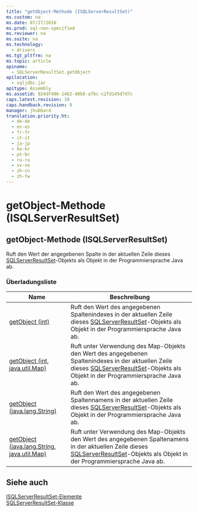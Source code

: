 ```yaml
---
title: "getObject-Methode (ISQLServerResultSet)"
ms.custom: na
ms.date: 07/27/2016
ms.prod: sql-non-specified
ms.reviewer: na
ms.suite: na
ms.technology: 
  - drivers
ms.tgt_pltfrm: na
ms.topic: article
apiname: 
  - SQLServerResultSet.getObject
apilocation: 
  - sqljdbc.jar
apitype: Assembly
ms.assetid: 924df406-14b2-40b8-a7bc-c2fd145d7d7c
caps.latest.revision: 10
caps.handback.revision: 9
manager: jhubbard
translation.priority.ht: 
  - de-de
  - es-es
  - fr-fr
  - it-it
  - ja-jp
  - ko-kr
  - pt-br
  - ru-ru
  - sv-se
  - zh-cn
  - zh-tw
---
```

# getObject-Methode (ISQLServerResultSet)
    
## getObject\-Methode \(ISQLServerResultSet\)  
 Ruft den Wert der angegebenen Spalte in der aktuellen Zeile dieses [SQLServerResultSet](../content/SQLServerResultSet-Class.md)\-Objekts als Objekt in der Programmiersprache Java ab.  
  
### Überladungsliste  
  
|Name|Beschreibung|  
|----------|------------------|  
|[getObject \(int\)](../content/getObject-Method--int---SQLServerResultSet-.md)|Ruft den Wert des angegebenen Spaltenindexes in der aktuellen Zeile dieses [SQLServerResultSet](../content/SQLServerResultSet-Class.md)\-Objekts als Objekt in der Programmiersprache Java ab.|  
|[getObject \(int, java.util.Map\)](../content/getObject-Method--int--java.util.Map---SQLServerResultSet-.md)|Ruft unter Verwendung des Map\-Objekts den Wert des angegebenen Spaltenindexes in der aktuellen Zeile dieses [SQLServerResultSet](../content/SQLServerResultSet-Class.md)\-Objekts als Objekt in der Programmiersprache Java ab.|  
|[getObject \(java.lang.String\)](../content/getObject-Method--java.lang.String---SQLServerResultSet-.md)|Ruft den Wert des angegebenen Spaltennamens in der aktuellen Zeile dieses [SQLServerResultSet](../content/SQLServerResultSet-Class.md)\-Objekts als Objekt in der Programmiersprache Java ab.|  
|[getObject \(java.lang.String, java.util.Map\)](../content/getObject-Method--java.lang.String--java.util.Map---SQLServerResultSet-.md)|Ruft unter Verwendung des Map\-Objekts den Wert des angegebenen Spaltenamens in der aktuellen Zeile dieses [SQLServerResultSet](../content/SQLServerResultSet-Class.md)\-Objekts als Objekt in der Programmiersprache Java ab.|  
  
## Siehe auch  
 [ISQLServerResultSet-Elemente](../content/SQLServerResultSet-Members.md)   
 [SQLServerResultSet-Klasse](../content/SQLServerResultSet-Class.md)  
  
  